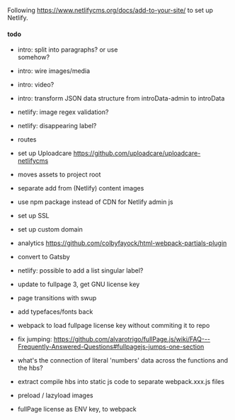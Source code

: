 Following https://www.netlifycms.org/docs/add-to-your-site/ to set up Netlify.

#### todo

- intro: split into paragraphs? or use <br> somehow?
- intro: wire images/media
- intro: video?
- intro: transform JSON data structure from introData-admin to introData

- netlify: image regex validation?
- netlify: disappearing label?
- routes 
- set up Uploadcare https://github.com/uploadcare/uploadcare-netlifycms
- moves assets to project root
- separate add from (Netlify) content images
- use npm package instead of CDN for Netlify admin js
- set up SSL
- set up custom domain
- analytics https://github.com/colbyfayock/html-webpack-partials-plugin
- convert to Gatsby
- netlify: possible to add a list singular label?
- update to fullpage 3, get GNU license key
- page transitions with swup
- add typefaces/fonts back
- webpack to load fullpage license key without commiting it to repo
- fix jumping: https://github.com/alvarotrigo/fullPage.js/wiki/FAQ---Frequently-Answered-Questions#fullpagejs-jumps-one-section
- what's the connection of literal 'numbers' data across the functions and the hbs?
- extract compile hbs into static js code to separate webpack.xxx.js files
- preload / lazyload images
- fullPage license as ENV key, to webpack